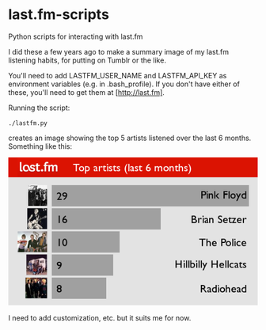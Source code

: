 # last.fm-scripts
Python scripts for interacting with last.fm

I did these a few years ago to make a summary image of my last.fm listening habits, for putting on Tumblr or the like.

You'll need to add LASTFM_USER_NAME and LASTFM_API_KEY as environment variables (e.g. in .bash_profile). If you don't have either of these, you'll need to get them at [http://last.fm].

Running the script:

```
./lastfm.py
```

creates an image showing the top 5 artists listened over the last 6 months. Something like this:

![Sample Image](images/lastfm-20150623.png "Sample image")

I need to add customization, etc. but it suits me for now.



